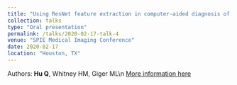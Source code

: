 ```yaml
---
title: "Using ResNet feature extraction in computer-aided diagnosis of breast cancer on 927 lesions imaged with multiparametric MRI"
collection: talks
type: "Oral presentation"
permalink: /talks/2020-02-17-talk-4
venue: "SPIE Medical Imaging Conference"
date: 2020-02-17
location: "Houston, TX"
---
```


Authors: <strong>Hu Q</strong>, Whitney HM, Giger ML\n
[More information here](https://www.spiedigitallibrary.org/conference-proceedings-of-spie/11314/1131411/Using-ResNet-feature-extraction-in-computer-aided-diagnosis-of-breast/10.1117/12.2548872.short?SSO=1)

